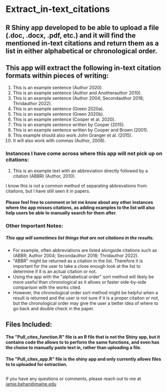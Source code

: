 # Extract_in-text_citations
## R Shiny app developed to be able to upload a file (.doc, .docx, .pdf, etc.) and it will find the mentioned in-text citations and return them as a list in either alphabetical or chronological order.

## This app will extract the following in-text citation formats within pieces of writing:
  1) This is an example sentence (Author 2020).
  2) This is an example sentence (Author and Anotherauthor 2010).
  3) This is an example sentence (Author 2004; Secondauthor 2018; Thridauthor 2022).
  4) This is an example sentence (Green 2020a).
  5) This is an example sentence (Green 2020b).
  6) This is an example sentence (Cooper et al. 2020).
  7) This is an example sentence written by Cooper (2015).
  8) This is an example sentence written by Cooper and Brown (2001).
  9) This example should also work John Granger et al. (2015).
  10) It will also work with commas (Author, 2008).



### Instances I have come across where this app will not pick up on citations:
  1) This is an example text with an abbreviation directly followed by a citation (ABBR) (Author, 2010).
         
I know this is not a common method of separating abbrevations from citaitons, but I have still seen it in papers.

#### Please feel free to comment or let me know about any other instances where the app misses citations, as adding examples to the list will also help users be able to manually search for them after.

### Other Important Notes:
##### This app will sometimes list things that are not citations in the results.
- For example, often abbreviations are listed alongside citations such as (ABBR; Author 2004; Secondauthor 2018; Thridauthor 2022).
- "ABBR" might be returned as a citation in the list. Therefore it is important for the user to take a close enough look at the list to determine if it is an actual       citation or not.
- Using the app with the "alphabetical order" sort method will likely be more useful than chronological as it allows or faster side-by-side comparison with the works cited.
- However, the chronological order sort method might be helpful when a result is returned and the user is not sure if it is a proper citaiton or not, but the chronological order may give the user a better idea of where to go back and double check in the paper.
      
## Files Included:

#### The "Pull_cites_function.R" file is an R file that is not the Shiny app, but it contains code the allows to to perform the same functions, and even has the choise to manually paste text in, rather than uploading a file.

#### The "Pull_cites_app.R" file is the shiny app and only currently allows files to to uploaded for extraction.

##

If you have any questions or comments, please reach out to me at jamie.behan@maine.edu
  
